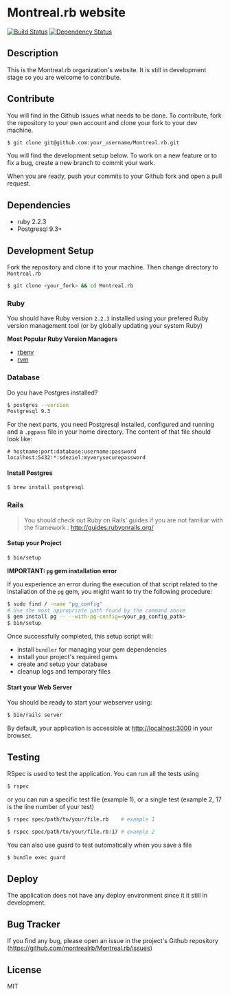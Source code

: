 # Montreal.rb website

[![Build Status](https://travis-ci.org/montrealrb/Montreal.rb.svg)](https://travis-ci.org/montrealrb/Montreal.rb)
[![Dependency Status](https://gemnasium.com/montrealrb/Montreal.rb.svg)](https://gemnasium.com/montrealrb/Montreal.rb)

## Description

This is the Montreal.rb organization's website. It is still in development stage so you are welcome to contribute.

## Contribute

You will find in the Github issues what needs to be done. To contribute, fork the repository to your own account and clone your
fork to your dev machine.

```bash
$ git clone git@github.com:your_username/Montreal.rb.git
```

You will find the development setup below. To work on a new feature or to fix a bug, create a new branch to commit your work.

When you are ready, push your commits to your Github fork and open a pull request.

## Dependencies

- ruby 2.2.3
- Postgresql 9.3+

## Development Setup

Fork the repository and clone it to your machine. Then change directory to `Montreal.rb`

```bash
$ git clone <your_fork> && cd Montreal.rb
```

### Ruby

You should have Ruby version `2.2.3` installed using your prefered Ruby version management tool (or by globally updating your system Ruby)

__Most Popular Ruby Version Managers__

- [rbenv](http://rbenv.org/)
- [rvm](https://rvm.io/)

### Database

Do you have Postgres installed?

```bash
$ postgres --version
Postgresql 9.3
```

For the next parts, you need Postgresql installed, configured and running and a
`.pgpass` file in your home directory. The content of that file should look like:

```
# hostname:port:database:username:password
localhost:5432:*:sdeziel:myverysecurepassword
```

#### Install Postgres

```bash
$ brew install postgresql
```

### Rails

> You should check out Ruby on Rails' guides if you are not familiar with the framework : http://guides.rubyonrails.org/

#### Setup your Project

```bash
$ bin/setup
```

__IMPORTANT: `pg` gem installation error__

If you experience an error during the execution of that script related to the installation of the `pg` gem,
you might want to try the following procedure:

```bash
$ sudo find / -name "pg_config"
# Use the most appropriate path found by the command above
$ gem install pg -- --with-pg-config=<your_pg_config_path>
$ bin/setup
```

Once successfully completed, this setup script will:

- install `bundler` for managing your gem dependencies
- install your project's required gems
- create and setup your database
- cleanup logs and temporary files

#### Start your Web Server

You should be ready to start your webserver using:

```bash
$ bin/rails server
```

By default, your application is accessible at [http://localhost:3000](http://localhost:3000) in your browser.

## Testing

RSpec is used to test the application. You can run all the tests using

```bash
$ rspec
```

or you can run a specific test file (example 1), or a single test (example 2, 17 is the line number of your test)

```bash
$ rspec spec/path/to/your/file.rb    # example 1

$ rspec spec/path/to/your/file.rb:17 # example 2
```

You can also use guard to test automatically when you save a file

```bash
$ bundle exec guard
```

## Deploy

The application does not have any deploy environment since it it still in development.

## Bug Tracker

If you find any bug, please open an issue in the project's Github repository (https://github.com/montrealrb/Montreal.rb/issues)

## License

MIT
